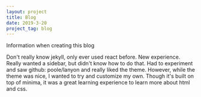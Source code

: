 ```yaml
---
layout: project
title: Blog
date: 2019-3-20
project_tag: blog
---
```


Information when creating this blog

Don't really know jekyll, only ever used react before. New experience.
Really wanted a sidebar, but didn't know how to do that. 
Had to experiment and saw github: poole/lanyon and really liked the theme.
However, while the theme was nice, I wanted to try and customize my own.
Though it's built on top of minima, it was a great learning experience to learn more about html and css.